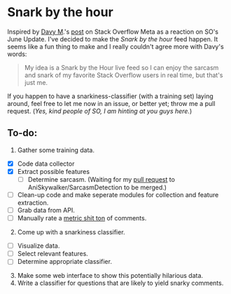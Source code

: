# Snark by the hour
Inspired by [Davy M](https://meta.stackoverflow.com/users/7795130/davy-m).'s [post](https://meta.stackoverflow.com/questions/369938/now-that-we-can-detect-snark-what-are-we-planning-to-do-with-it) on Stack Overflow Meta as a reaction on SO's June Update. I've decided to make the _Snark by the hour_ feed happen.
It seems like a fun thing to make and I really couldn't agree more with Davy's words:
> My idea is a Snark by the Hour live feed so I can enjoy the sarcasm and snark of my favorite Stack Overflow users in real time, but that's just me.

If you happen to have a snarkiness-classifier (with a training set) laying around, feel free to let me now in an issue, or better yet; throw me a pull request. (_Yes, kind people of SO, I am hinting at you guys here._)

## To-do:
1. Gather some training data.
  - [x] Code data collector
  - [x] Extract possible features
     - [ ] Determine sarcasm. (Waiting for my [pull request](https://github.com/AniSkywalker/SarcasmDetection/pull/4) to AniSkywalker/SarcasmDetection to be merged.)
  - [ ] Clean-up code and make seperate modules for collection and feature extraction.
  - [ ] Grab data from API.
  - [ ] Manually rate a [metric shit ton](http://supremecourtjester.blogspot.com/2015/05/units-of-modern-measurement-how-many.html) of comments.
2. Come up with a snarkiness classifier.
  - [ ] Visualize data.
  - [ ] Select relevant features.
  - [ ] Determine appropriate classifier.
3. Make some web interface to show this potentially hilarious data.
4. Write a classifier for questions that are likely to yield snarky comments.
